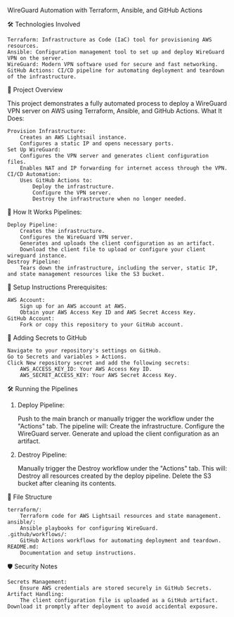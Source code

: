 WireGuard Automation with Terraform, Ansible, and GitHub Actions

🛠️ Technologies Involved

    Terraform: Infrastructure as Code (IaC) tool for provisioning AWS resources.
    Ansible: Configuration management tool to set up and deploy WireGuard VPN on the server.
    WireGuard: Modern VPN software used for secure and fast networking.
    GitHub Actions: CI/CD pipeline for automating deployment and teardown of the infrastructure.

📜 Project Overview

This project demonstrates a fully automated process to deploy a WireGuard VPN server on AWS using Terraform, Ansible, and GitHub Actions.
What It Does:

    Provision Infrastructure:
        Creates an AWS Lightsail instance.
        Configures a static IP and opens necessary ports.
    Set Up WireGuard:
        Configures the VPN server and generates client configuration files.
        Enables NAT and IP forwarding for internet access through the VPN.
    CI/CD Automation:
        Uses GitHub Actions to:
            Deploy the infrastructure.
            Configure the VPN server.
            Destroy the infrastructure when no longer needed.

🚀 How It Works
Pipelines:

    Deploy Pipeline:
        Creates the infrastructure.
        Configures the WireGuard VPN server.
        Generates and uploads the client configuration as an artifact.
        Download the client file to upload or configure your client wireguard instance. 
    Destroy Pipeline:
        Tears down the infrastructure, including the server, static IP, and state management resources like the S3 bucket.

📝 Setup Instructions
Prerequisites:

    AWS Account:
        Sign up for an AWS account at AWS.
        Obtain your AWS Access Key ID and AWS Secret Access Key.
    GitHub Account:
        Fork or copy this repository to your GitHub account.

🔑 Adding Secrets to GitHub

    Navigate to your repository's settings on GitHub.
    Go to Secrets and variables > Actions.
    Click New repository secret and add the following secrets:
        AWS_ACCESS_KEY_ID: Your AWS Access Key ID.
        AWS_SECRET_ACCESS_KEY: Your AWS Secret Access Key.

🛠️ Running the Pipelines
1. Deploy Pipeline:

    Push to the main branch or manually trigger the workflow under the "Actions" tab.
    The pipeline will:
        Create the infrastructure.
        Configure the WireGuard server.
        Generate and upload the client configuration as an artifact.

2. Destroy Pipeline:

    Manually trigger the Destroy workflow under the "Actions" tab.
    This will:
        Destroy all resources created by the deploy pipeline.
        Delete the S3 bucket after cleaning its contents.

📂 File Structure

    terraform/:
        Terraform code for AWS Lightsail resources and state management.
    ansible/:
        Ansible playbooks for configuring WireGuard.
    .github/workflows/:
        GitHub Actions workflows for automating deployment and teardown.
    README.md:
        Documentation and setup instructions.

🛡️ Security Notes

    Secrets Management:
        Ensure AWS credentials are stored securely in GitHub Secrets.
    Artifact Handling:
        The client configuration file is uploaded as a GitHub artifact. Download it promptly after deployment to avoid accidental exposure.

